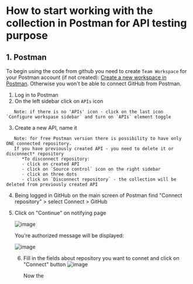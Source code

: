 # How to start working with the collection in Postman for API testing purpose  

## 1. Postman

To begin using the code from github you need to create `Team Workspace` for your Postman account (if not created): [Create a new workspace in Postman](https://learning.postman.com/docs/collaborating-in-postman/using-workspaces/creating-workspaces/#create-a-new-workspace).
Otherwise you won't be able to connect GitHub from Postman.

1. Log in to Postman
2. On the left sidebar click on `APIs` icon
```
   Note: if there is no 'APIs' icon - click on the last icon `Configure workspase sidebar` and turn on `APIs` element toggle
```
3. Create a new API, name it
```
   Note: for free Postman version there is possibility to have only ONE connected repository.
   If you have previously created API - you need to delete it or disconnect* repository
      *To disconnect repository:
      - click on created API
      - click on `Source control` icon on the right sidebar
      - click on three dots
      - click on `Disconnect repository` - the collection will be deleted from previously created API
```
4. Being logged in GitHub on the main screen of Postman find "Connect repository" > select Connect > GitHub
5. Click on "Continue" on notifying page 

   ![image](https://github.com/VVolha16/HW_6.1_api_TEST/assets/166701053/9c3823f2-5e59-458d-bee8-9a6ae873d2f2)

    You're authorized message will be displayed:

   ![image](https://github.com/VVolha16/HW_6.1_api_TEST/assets/166701053/0210420a-9273-4f7d-a708-0dd705fa80e6)

   6. Fill in the fields about repository you want to connet and click on "Connect" button
      ![image](https://github.com/VVolha16/HW_6.1_api_TEST/assets/166701053/27b97754-01e3-40d8-8a3c-9b866d7d9426)

      Now the 



